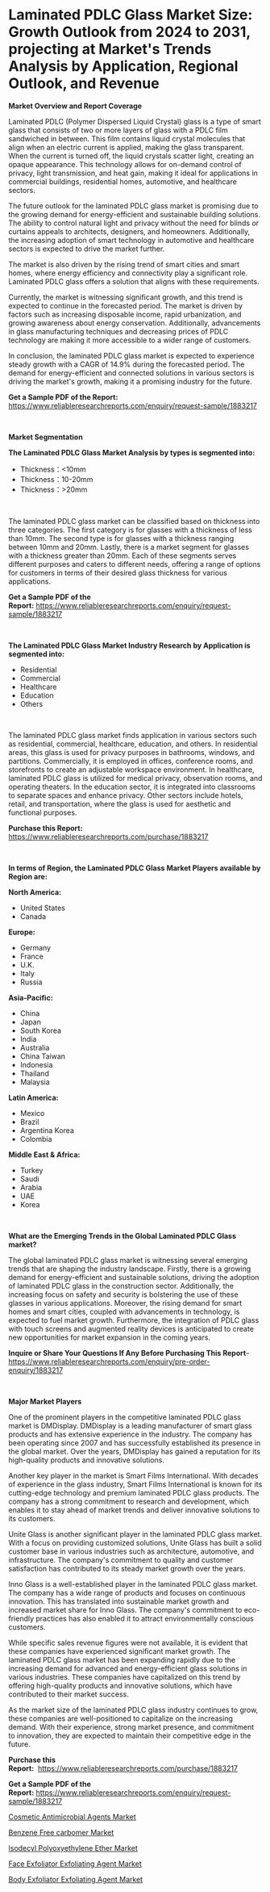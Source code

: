 <p><h1>Laminated PDLC Glass Market Size: Growth Outlook from 2024 to 2031, projecting at Market's Trends Analysis by Application, Regional Outlook, and Revenue</h1></p><p><strong>Market Overview and Report Coverage</strong></p>
<p><p>Laminated PDLC (Polymer Dispersed Liquid Crystal) glass is a type of smart glass that consists of two or more layers of glass with a PDLC film sandwiched in between. This film contains liquid crystal molecules that align when an electric current is applied, making the glass transparent. When the current is turned off, the liquid crystals scatter light, creating an opaque appearance. This technology allows for on-demand control of privacy, light transmission, and heat gain, making it ideal for applications in commercial buildings, residential homes, automotive, and healthcare sectors.</p><p>The future outlook for the laminated PDLC glass market is promising due to the growing demand for energy-efficient and sustainable building solutions. The ability to control natural light and privacy without the need for blinds or curtains appeals to architects, designers, and homeowners. Additionally, the increasing adoption of smart technology in automotive and healthcare sectors is expected to drive the market further.</p><p>The market is also driven by the rising trend of smart cities and smart homes, where energy efficiency and connectivity play a significant role. Laminated PDLC glass offers a solution that aligns with these requirements.</p><p>Currently, the market is witnessing significant growth, and this trend is expected to continue in the forecasted period. The market is driven by factors such as increasing disposable income, rapid urbanization, and growing awareness about energy conservation. Additionally, advancements in glass manufacturing techniques and decreasing prices of PDLC technology are making it more accessible to a wider range of customers.</p><p>In conclusion, the laminated PDLC glass market is expected to experience steady growth with a CAGR of 14.9% during the forecasted period. The demand for energy-efficient and connected solutions in various sectors is driving the market's growth, making it a promising industry for the future.</p></p>
<p><strong>Get a Sample PDF of the Report:</strong> <a href="https://www.reliableresearchreports.com/enquiry/request-sample/1883217">https://www.reliableresearchreports.com/enquiry/request-sample/1883217</a></p>
<p>&nbsp;</p>
<p><strong>Market Segmentation</strong></p>
<p><strong>The Laminated PDLC Glass Market Analysis by types is segmented into:</strong></p>
<p><ul><li>Thickness：<10mm</li><li>Thickness：10-20mm</li><li>Thickness：>20mm</li></ul></p>
<p>&nbsp;</p>
<p><p>The laminated PDLC glass market can be classified based on thickness into three categories. The first category is for glasses with a thickness of less than 10mm. The second type is for glasses with a thickness ranging between 10mm and 20mm. Lastly, there is a market segment for glasses with a thickness greater than 20mm. Each of these segments serves different purposes and caters to different needs, offering a range of options for customers in terms of their desired glass thickness for various applications.</p></p>
<p><strong>Get a Sample PDF of the Report:</strong>&nbsp;<a href="https://www.reliableresearchreports.com/enquiry/request-sample/1883217">https://www.reliableresearchreports.com/enquiry/request-sample/1883217</a></p>
<p>&nbsp;</p>
<p><strong>The Laminated PDLC Glass Market Industry Research by Application is segmented into:</strong></p>
<p><ul><li>Residential</li><li>Commercial</li><li>Healthcare</li><li>Education</li><li>Others</li></ul></p>
<p>&nbsp;</p>
<p><p>The laminated PDLC glass market finds application in various sectors such as residential, commercial, healthcare, education, and others. In residential areas, this glass is used for privacy purposes in bathrooms, windows, and partitions. Commercially, it is employed in offices, conference rooms, and storefronts to create an adjustable workspace environment. In healthcare, laminated PDLC glass is utilized for medical privacy, observation rooms, and operating theaters. In the education sector, it is integrated into classrooms to separate spaces and enhance privacy. Other sectors include hotels, retail, and transportation, where the glass is used for aesthetic and functional purposes.</p></p>
<p><strong>Purchase this Report:</strong>&nbsp; <a href="https://www.reliableresearchreports.com/purchase/1883217">https://www.reliableresearchreports.com/purchase/1883217</a></p>
<p>&nbsp;</p>
<p><strong>In terms of Region, the Laminated PDLC Glass Market Players available by Region are:</strong></p>
<p>
    <p> <strong> North America: </strong>
        <ul>
            <li>United States</li>
            <li>Canada</li>
        </ul>
        </p> 
    <p> <strong> Europe: </strong>
        <ul>
            <li>Germany</li>
            <li>France</li>
            <li>U.K.</li>
            <li>Italy</li>
            <li>Russia</li>
        </ul>
        </p> 
    <p> <strong> Asia-Pacific: </strong>
        <ul>
            <li>China</li>
            <li>Japan</li>
            <li>South Korea</li>
            <li>India</li>
            <li>Australia</li>
            <li>China Taiwan</li>
            <li>Indonesia</li>
            <li>Thailand</li>
            <li>Malaysia</li>
        </ul>
        </p> 
    <p> <strong> Latin America: </strong>
        <ul>
            <li>Mexico</li>
            <li>Brazil</li>
            <li>Argentina Korea</li>
            <li>Colombia</li>
        </ul>
        </p> 
    <p> <strong> Middle East & Africa: </strong>
        <ul>
            <li>Turkey</li>
            <li>Saudi</li>
            <li>Arabia</li>
            <li>UAE</li>
            <li>Korea</li>
        </ul>
    </p>
    </p>
<p>&nbsp;</p>
<p><strong>What are the Emerging Trends in the Global Laminated PDLC Glass market?</strong></p>
<p><p>The global laminated PDLC glass market is witnessing several emerging trends that are shaping the industry landscape. Firstly, there is a growing demand for energy-efficient and sustainable solutions, driving the adoption of laminated PDLC glass in the construction sector. Additionally, the increasing focus on safety and security is bolstering the use of these glasses in various applications. Moreover, the rising demand for smart homes and smart cities, coupled with advancements in technology, is expected to fuel market growth. Furthermore, the integration of PDLC glass with touch screens and augmented reality devices is anticipated to create new opportunities for market expansion in the coming years.</p></p>
<p><strong>Inquire or Share Your Questions If Any Before Purchasing This Report</strong>- <a href="https://www.reliableresearchreports.com/enquiry/pre-order-enquiry/1883217">https://www.reliableresearchreports.com/enquiry/pre-order-enquiry/1883217</a></p>
<p>&nbsp;</p>
<p><strong>Major Market Players</strong></p>
<p><p>One of the prominent players in the competitive laminated PDLC glass market is DMDisplay. DMDisplay is a leading manufacturer of smart glass products and has extensive experience in the industry. The company has been operating since 2007 and has successfully established its presence in the global market. Over the years, DMDisplay has gained a reputation for its high-quality products and innovative solutions.</p><p>Another key player in the market is Smart Films International. With decades of experience in the glass industry, Smart Films International is known for its cutting-edge technology and premium laminated PDLC glass products. The company has a strong commitment to research and development, which enables it to stay ahead of market trends and deliver innovative solutions to its customers.</p><p>Unite Glass is another significant player in the laminated PDLC glass market. With a focus on providing customized solutions, Unite Glass has built a solid customer base in various industries such as architecture, automotive, and infrastructure. The company's commitment to quality and customer satisfaction has contributed to its steady market growth over the years.</p><p>Inno Glass is a well-established player in the laminated PDLC glass market. The company has a wide range of products and focuses on continuous innovation. This has translated into sustainable market growth and increased market share for Inno Glass. The company's commitment to eco-friendly practices has also enabled it to attract environmentally conscious customers.</p><p>While specific sales revenue figures were not available, it is evident that these companies have experienced significant market growth. The laminated PDLC glass market has been expanding rapidly due to the increasing demand for advanced and energy-efficient glass solutions in various industries. These companies have capitalized on this trend by offering high-quality products and innovative solutions, which have contributed to their market success.</p><p>As the market size of the laminated PDLC glass industry continues to grow, these companies are well-positioned to capitalize on the increasing demand. With their experience, strong market presence, and commitment to innovation, they are expected to maintain their competitive edge in the future.</p></p>
<p><strong>Purchase this Report:</strong>&nbsp;&nbsp;<a href="https://www.reliableresearchreports.com/purchase/1883217">https://www.reliableresearchreports.com/purchase/1883217</a></p>
<p></p>
<p><strong>Get a Sample PDF of the Report:</strong>&nbsp;<a href="https://www.reliableresearchreports.com/enquiry/request-sample/1883217">https://www.reliableresearchreports.com/enquiry/request-sample/1883217</a></p>
<p><p><a href="https://github.com/CliffMedina6/Market-Research-Report-List-2/blob/main/cosmetic-antimicrobial-agents-market.md">Cosmetic Antimicrobial Agents Market</a></p><p><a href="https://github.com/BryceTownsendr/Market-Research-Report-List-2/blob/main/benzene-free-carbomer-market.md">Benzene Free carbomer Market</a></p><p><a href="https://github.com/RickHolmes3/Market-Research-Report-List-2/blob/main/isodecyl-polyoxyethylene-ether-market.md">Isodecyl Polyoxyethylene Ether Market</a></p><p><a href="https://github.com/PeterParrish5/Market-Research-Report-List-2/blob/main/face-exfoliator-exfoliating-agent-market.md">Face Exfoliator Exfoliating Agent Market</a></p><p><a href="https://github.com/WillieWoodard/Market-Research-Report-List-2/blob/main/body-exfoliator-exfoliating-agent-market.md">Body Exfoliator Exfoliating Agent Market</a></p></p>